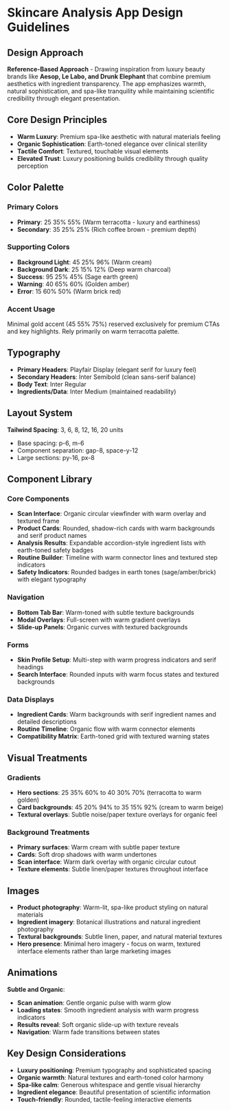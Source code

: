 # Skincare Analysis App Design Guidelines

## Design Approach
**Reference-Based Approach** - Drawing inspiration from luxury beauty brands like **Aesop, Le Labo, and Drunk Elephant** that combine premium aesthetics with ingredient transparency. The app emphasizes warmth, natural sophistication, and spa-like tranquility while maintaining scientific credibility through elegant presentation.

## Core Design Principles
- **Warm Luxury**: Premium spa-like aesthetic with natural materials feeling
- **Organic Sophistication**: Earth-toned elegance over clinical sterility  
- **Tactile Comfort**: Textured, touchable visual elements
- **Elevated Trust**: Luxury positioning builds credibility through quality perception

## Color Palette

### Primary Colors
- **Primary**: 25 35% 55% (Warm terracotta - luxury and earthiness)
- **Secondary**: 35 25% 25% (Rich coffee brown - premium depth)

### Supporting Colors
- **Background Light**: 45 25% 96% (Warm cream)
- **Background Dark**: 25 15% 12% (Deep warm charcoal)
- **Success**: 95 25% 45% (Sage earth green)
- **Warning**: 40 65% 60% (Golden amber)
- **Error**: 15 60% 50% (Warm brick red)

### Accent Usage
Minimal gold accent (45 55% 75%) reserved exclusively for premium CTAs and key highlights. Rely primarily on warm terracotta palette.

## Typography
- **Primary Headers**: Playfair Display (elegant serif for luxury feel)
- **Secondary Headers**: Inter Semibold (clean sans-serif balance)
- **Body Text**: Inter Regular
- **Ingredients/Data**: Inter Medium (maintained readability)

## Layout System
**Tailwind Spacing**: 3, 6, 8, 12, 16, 20 units
- Base spacing: p-6, m-6
- Component separation: gap-8, space-y-12
- Large sections: py-16, px-8

## Component Library

### Core Components
- **Scan Interface**: Organic circular viewfinder with warm overlay and textured frame
- **Product Cards**: Rounded, shadow-rich cards with warm backgrounds and serif product names
- **Analysis Results**: Expandable accordion-style ingredient lists with earth-toned safety badges
- **Routine Builder**: Timeline with warm connector lines and textured step indicators
- **Safety Indicators**: Rounded badges in earth tones (sage/amber/brick) with elegant typography

### Navigation
- **Bottom Tab Bar**: Warm-toned with subtle texture backgrounds
- **Modal Overlays**: Full-screen with warm gradient overlays
- **Slide-up Panels**: Organic curves with textured backgrounds

### Forms
- **Skin Profile Setup**: Multi-step with warm progress indicators and serif headings
- **Search Interface**: Rounded inputs with warm focus states and textured backgrounds

### Data Displays
- **Ingredient Cards**: Warm backgrounds with serif ingredient names and detailed descriptions
- **Routine Timeline**: Organic flow with warm connector elements
- **Compatibility Matrix**: Earth-toned grid with textured warning states

## Visual Treatments

### Gradients
- **Hero sections**: 25 35% 60% to 40 30% 70% (terracotta to warm golden)
- **Card backgrounds**: 45 20% 94% to 35 15% 92% (cream to warm beige)
- **Textural overlays**: Subtle noise/paper texture overlays for organic feel

### Background Treatments
- **Primary surfaces**: Warm cream with subtle paper texture
- **Cards**: Soft drop shadows with warm undertones
- **Scan interface**: Warm dark overlay with organic circular cutout
- **Texture elements**: Subtle linen/paper textures throughout interface

## Images
- **Product photography**: Warm-lit, spa-like product styling on natural materials
- **Ingredient imagery**: Botanical illustrations and natural ingredient photography  
- **Textural backgrounds**: Subtle linen, paper, and natural material textures
- **Hero presence**: Minimal hero imagery - focus on warm, textured interface elements rather than large marketing images

## Animations
**Subtle and Organic**:
- **Scan animation**: Gentle organic pulse with warm glow
- **Loading states**: Smooth ingredient analysis with warm progress indicators
- **Results reveal**: Soft organic slide-up with texture reveals
- **Navigation**: Warm fade transitions between states

## Key Design Considerations
- **Luxury positioning**: Premium typography and sophisticated spacing
- **Organic warmth**: Natural textures and earth-toned color harmony
- **Spa-like calm**: Generous whitespace and gentle visual hierarchy
- **Ingredient elegance**: Beautiful presentation of scientific information
- **Touch-friendly**: Rounded, tactile-feeling interactive elements